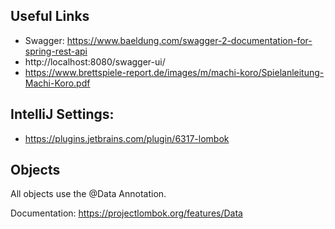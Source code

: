 ## Useful Links

* Swagger: https://www.baeldung.com/swagger-2-documentation-for-spring-rest-api
* http://localhost:8080/swagger-ui/
* https://www.brettspiele-report.de/images/m/machi-koro/Spielanleitung-Machi-Koro.pdf

## IntelliJ Settings:

* https://plugins.jetbrains.com/plugin/6317-lombok

## Objects

All objects use the @Data Annotation.

Documentation: https://projectlombok.org/features/Data
